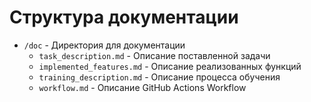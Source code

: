 # Структура документации

- `/doc` - Директория для документации
  - `task_description.md` - Описание поставленной задачи
  - `implemented_features.md` - Описание реализованных функций
  - `training_description.md` - Описание процесса обучения
  - `workflow.md` - Описание GitHub Actions Workflow
